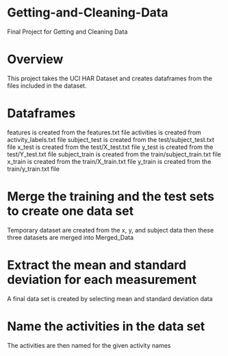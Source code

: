 # Getting-and-Cleaning-Data
Final Project for Getting and Cleaning Data

# Overview
This project takes the UCI HAR Dataset and creates dataframes from the files included in the dataset.

# Dataframes
features is created from the features.txt file
activities is created from activity_labels.txt file
subject_test is created from the test/subject_test.txt file
x_test is created from the test/X_test.txt file
y_test is created from the test/Y_test.txt file
subject_train is created from the train/subject_train.txt file
x_train is created from the train/X_train.txt file
y_train is created from the train/y_train.txt file

# Merge the training and the test sets to create one data set
Temporary dataset are created from the x, y, and subject data then these three datasets are merged into Merged_Data

# Extract the mean and standard deviation for each measurement
A final data set is created by selecting mean and standard deviation data

# Name the activities in the data set
The activities are then named for the given activity names



